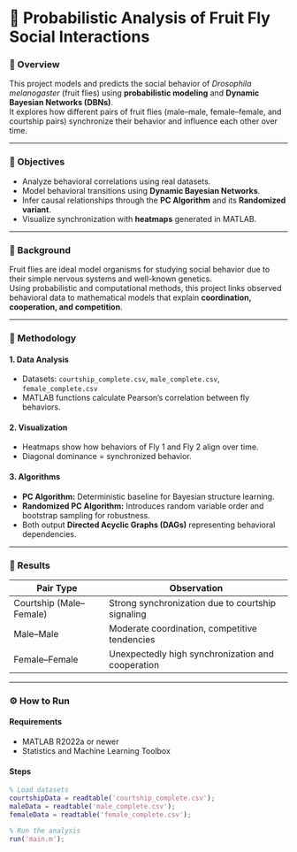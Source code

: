 # 🧬 Probabilistic Analysis of Fruit Fly Social Interactions

### 📘 Overview
This project models and predicts the social behavior of *Drosophila melanogaster* (fruit flies) using **probabilistic modeling** and **Dynamic Bayesian Networks (DBNs)**.  
It explores how different pairs of fruit flies (male–male, female–female, and courtship pairs) synchronize their behavior and influence each other over time.

---

### 🎯 Objectives
- Analyze behavioral correlations using real datasets.
- Model behavioral transitions using **Dynamic Bayesian Networks**.
- Infer causal relationships through the **PC Algorithm** and its **Randomized variant**.
- Visualize synchronization with **heatmaps** generated in MATLAB.

---

### 🧠 Background
Fruit flies are ideal model organisms for studying social behavior due to their simple nervous systems and well-known genetics.  
Using probabilistic and computational methods, this project links observed behavioral data to mathematical models that explain **coordination, cooperation, and competition**.

---

### 🧮 Methodology
#### 1. Data Analysis
- Datasets: `courtship_complete.csv`, `male_complete.csv`, `female_complete.csv`
- MATLAB functions calculate Pearson’s correlation between fly behaviors.

#### 2. Visualization
- Heatmaps show how behaviors of Fly 1 and Fly 2 align over time.
- Diagonal dominance = synchronized behavior.

#### 3. Algorithms
- **PC Algorithm:** Deterministic baseline for Bayesian structure learning.
- **Randomized PC Algorithm:** Introduces random variable order and bootstrap sampling for robustness.
- Both output **Directed Acyclic Graphs (DAGs)** representing behavioral dependencies.

---

### 🧪 Results
| Pair Type | Observation |
|------------|--------------|
| Courtship (Male–Female) | Strong synchronization due to courtship signaling |
| Male–Male | Moderate coordination, competitive tendencies |
| Female–Female | Unexpectedly high synchronization and cooperation |

---

### ⚙️ How to Run

#### Requirements
- MATLAB R2022a or newer  
- Statistics and Machine Learning Toolbox  

#### Steps
```matlab
% Load datasets
courtshipData = readtable('courtship_complete.csv');
maleData = readtable('male_complete.csv');
femaleData = readtable('female_complete.csv');

% Run the analysis
run('main.m');
